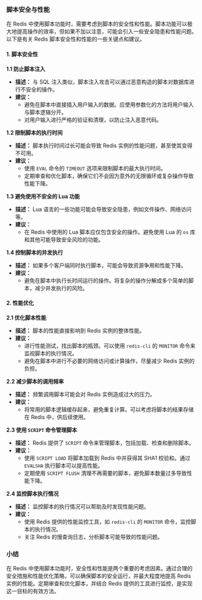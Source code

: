 ### 脚本安全与性能

在 Redis 中使用脚本功能时，需要考虑到脚本的安全性和性能。脚本功能可以极大地提高操作的效率，但如果不加以注意，可能会引入一些安全隐患和性能问题。以下是有关 Redis 脚本安全性和性能的一些关键点和建议。

#### 1. 脚本安全性

**1.1 防止脚本注入**

- **描述：** 与 SQL 注入类似，脚本注入攻击可以通过恶意构造的脚本对数据库进行不安全的操作。
- **建议：** 
  - 避免在脚本中直接插入用户输入的数据。应使用参数化的方法将用户输入与脚本逻辑分开。
  - 对用户输入进行严格的验证和清理，以防止注入恶意代码。

**1.2 限制脚本的执行时间**

- **描述：** 脚本执行时间过长可能会导致 Redis 实例的性能问题，甚至使其变得不可用。
- **建议：**
  - 使用 `EVAL` 命令的 `TIMEOUT` 选项来限制脚本的最大执行时间。
  - 定期审查和优化脚本，确保它们不会因为意外的无限循环或复杂操作导致性能下降。

**1.3 避免使用不安全的 Lua 功能**

- **描述：** Lua 语言的一些功能可能会导致安全隐患，例如文件操作、网络访问等。
- **建议：**
  - 在 Redis 中使用的 Lua 脚本应仅包含安全的操作。避免使用 Lua 的 `os` 库和其他可能导致安全风险的功能。

**1.4 控制脚本的并发执行**

- **描述：** 如果多个客户端同时执行脚本，可能会导致资源争用和性能下降。
- **建议：**
  - 避免在脚本中执行长时间运行的操作。将复杂的操作分解成多个简单的脚本，减少并发执行的风险。

#### 2. 性能优化

**2.1 优化脚本性能**

- **描述：** 脚本的性能直接影响到 Redis 实例的整体性能。
- **建议：**
  - 进行性能测试，找出脚本的瓶颈。可以使用 `redis-cli` 的 `MONITOR` 命令来监视脚本的执行情况。
  - 避免在脚本中进行不必要的网络访问或计算操作，尽量减少 Redis 实例的负担。

**2.2 减少脚本的调用频率**

- **描述：** 频繁调用脚本可能会对 Redis 实例造成过大的压力。
- **建议：**
  - 将常用的脚本逻辑缓存起来，避免重复计算。可以考虑将脚本的结果存储在 Redis 中，供后续使用。

**2.3 使用 `SCRIPT` 命令管理脚本**

- **描述：** Redis 提供了 `SCRIPT` 命令来管理脚本，包括加载、检查和删除脚本。
- **建议：**
  - 使用 `SCRIPT LOAD` 将脚本加载到 Redis 中并获得其 SHA1 校验和。通过 `EVALSHA` 执行脚本可以提高性能。
  - 定期使用 `SCRIPT FLUSH` 清理不再需要的脚本，避免脚本数量过多导致性能下降。

**2.4 监控脚本执行情况**

- **描述：** 监控脚本的执行情况可以帮助及时发现性能问题。
- **建议：**
  - 使用 Redis 提供的性能监控工具，如 `redis-cli` 的 `MONITOR` 命令，监控脚本的执行情况。
  - 关注 Redis 的慢查询日志，分析脚本可能导致的性能问题。

### 小结

在 Redis 中使用脚本功能时，安全性和性能是两个重要的考虑因素。通过合理的安全措施和性能优化策略，可以确保脚本的安全运行，并最大程度地提高 Redis 实例的性能。定期审查和优化脚本，并结合 Redis 提供的工具进行监控，是实现这一目标的有效方法。